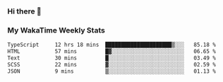 ### Hi there 👋

<!--
**royschrauwen/royschrauwen** is a ✨ _special_ ✨ repository because its `README.md` (this file) appears on your GitHub profile.

Here are some ideas to get you started:

- 🔭 I’m currently working on ...
- 🌱 I’m currently learning ...
- 👯 I’m looking to collaborate on ...
- 🤔 I’m looking for help with ...
- 💬 Ask me about ...
- 📫 How to reach me: ...
- 😄 Pronouns: ...
- ⚡ Fun fact: ...
-->


### My WakaTime Weekly Stats
<!--START_SECTION:waka-->

```txt
TypeScript     12 hrs 18 mins  █████████████████████▒░░░   85.18 %
HTML           57 mins         █▓░░░░░░░░░░░░░░░░░░░░░░░   06.65 %
Text           30 mins         █░░░░░░░░░░░░░░░░░░░░░░░░   03.49 %
SCSS           22 mins         ▓░░░░░░░░░░░░░░░░░░░░░░░░   02.59 %
JSON           9 mins          ▒░░░░░░░░░░░░░░░░░░░░░░░░   01.13 %
```

<!--END_SECTION:waka-->
